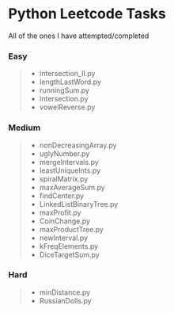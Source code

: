 # Python Leetcode Tasks

All of the ones I have attempted/completed

### Easy
> * intersection_II.py
> * lengthLastWord.py
> * runningSum.py
> * intersection.py
> * vowelReverse.py
### Medium
> * nonDecreasingArray.py
> * uglyNumber.py
> * mergeIntervals.py
> * leastUniqueInts.py
> * spiralMatrix.py
> * maxAverageSum.py
> * findCenter.py
> * LinkedListBinaryTree.py
> * maxProfit.py
> * CoinChange.py
> * maxProductTree.py
> * newInterval.py
> * kFreqElements.py
> * DiceTargetSum.py
### Hard
> * minDistance.py
> * RussianDolls.py
